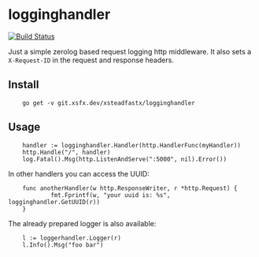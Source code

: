 # logginghandler

[![Build Status](https://ci.xsfx.dev/api/badges/xsteadfastx/logginghandler/status.svg)](https://ci.xsfx.dev/xsteadfastx/logginghandler)

Just a simple zerolog based request logging http middleware. It also sets a `X-Request-ID` in the request and response headers.

## Install

        go get -v git.xsfx.dev/xsteadfastx/logginghandler

## Usage

        handler := logginghandler.Handler(http.HandlerFunc(myHandler))
        http.Handle("/", handler)
        log.Fatal().Msg(http.ListenAndServe(":5000", nil).Error())

In other handlers you can access the UUID:

        func anotherHandler(w http.ResponseWriter, r *http.Request) {
                fmt.Fprintf(w, "your uuid is: %s", logginghandler.GetUUID(r))
        }

The already prepared logger is also available:

        l := loggerhandler.Logger(r)
        l.Info().Msg("foo bar")
